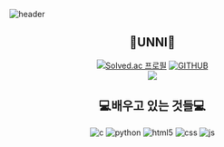 ![header](https://capsule-render.vercel.app/api?type=waving&color=timeGradient&height=300&section=header&text=Welcome%20To%20UNNI's%20GitHub%20👏👋🙌&fontSize=90)

<div align=center>

## 👾UNNI👾

[![Solved.ac
프로필](http://mazassumnida.wtf/api/mini/generate_badge?boj=ozzora9)](https://solved.ac/ozzora9)
[![GITHUB](https://hits.seeyoufarm.com/api/count/incr/badge.svg?url=https%3A%2F%2Fgithub.com%2Fozzora9&count_bg=%23F29494&title_bg=%232F2E2E&icon=github.svg&icon_color=%23FFFFFF&title=GITHUB&edge_flat=false)](https://github.com/ozzora9)
<br>
<a href="https://tag-de.tistory.com">
<img src="https://img.shields.io/badge/Tistory-000000?style=for-the-badge&logo=Tistory&logoColor=white">
</a>

## 💻배우고 있는 것들💻

![c](https://img.shields.io/badge/C-00599C?style=for-the-badge&logo=c&logoColor=white)
![python](https://img.shields.io/badge/Python-3776AB?style=for-the-badge&logo=python&logoColor=white)
![html5](https://img.shields.io/badge/HTML5-E34F26?style=for-the-badge&logo=html5&logoColor=white)
![css](https://img.shields.io/badge/CSS3-1572B6?style=for-the-badge&logo=css3&logoColor=white)
![js](https://img.shields.io/badge/JavaScript-F7DF1E?style=for-the-badge&logo=JavaScript&logoColor=white)

</div>
